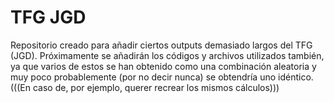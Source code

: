 # TFG JGD
Repositorio creado para añadir ciertos outputs demasiado largos del TFG (JGD). Próximamente se añadirán los códigos y archivos utilizados también, ya que varios de estos se han obtenido como una combinación aleatoria y muy poco probablemente (por no decir nunca) se obtendría uno idéntico. (((En caso de, por ejemplo, querer recrear los mismos cálculos)))
